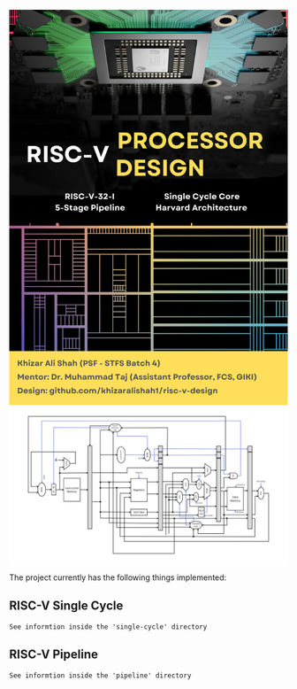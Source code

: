 ![Alt text](./main-poster.jpeg)
![Alt text](./microarchitecture-diagram.jpeg)

The project currently has the following things implemented:

## RISC-V Single Cycle

    See informtion inside the 'single-cycle' directory

## RISC-V Pipeline

    See informtion inside the 'pipeline' directory
